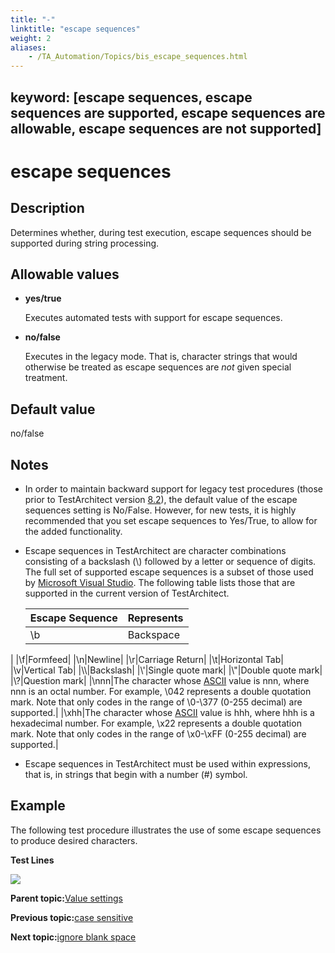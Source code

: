 ```yaml
--- 
title: "-"
linktitle: "escape sequences"
weight: 2
aliases: 
    - /TA_Automation/Topics/bis_escape_sequences.html
---
```

keyword: [escape sequences, escape sequences are supported, escape sequences are allowable, escape sequences are not supported]
---

# escape sequences

## Description

Determines whether, during test execution, escape sequences should be supported during string processing.

## Allowable values

-   **yes/true**

    Executes automated tests with support for escape sequences.

-   **no/false**

    Executes in the legacy mode. That is, character strings that would otherwise be treated as escape sequences are *not* given special treatment.


## Default value

no/false

## Notes

-   In order to maintain backward support for legacy test procedures \(those prior to TestArchitect version [8.2](/TA_ReleaseNotes/DITA_source/Whats_New_8.2.html)\), the default value of the escape sequences setting is No/False. However, for new tests, it is highly recommended that you set escape sequences to Yes/True, to allow for the added functionality.
-   Escape sequences in TestArchitect are character combinations consisting of a backslash \(\\\) followed by a letter or sequence of digits. The full set of supported escape sequences is a subset of those used by [Microsoft Visual Studio](https://msdn.microsoft.com/en-us/library/h21280bw.aspx). The following table lists those that are supported in the current version of TestArchitect.

    |Escape Sequence|Represents|
    |---------------|----------|
    |\\b|Backspace

|
    |\\f|Formfeed|
    |\\n|Newline|
    |\\r|Carriage Return|
    |\\t|Horizontal Tab|
    |\\v|Vertical Tab|
    |\\\\|Backslash|
    |\\'|Single quote mark|
    |\\"|Double quote mark|
    |\\?|Question mark|
    |\\nnn|The character whose [ASCII](http://www.asciitable.com/) value is nnn, where nnn is an octal number. For example, \\042 represents a double quotation mark. Note that only codes in the range of \\0-\\377 \(0-255 decimal\) are supported.|
    |\\xhh|The character whose [ASCII](http://www.asciitable.com/) value is hhh, where hhh is a hexadecimal number. For example, \\x22 represents a double quotation mark. Note that only codes in the range of \\x0-\\xFF \(0-255 decimal\) are supported.|

-   Escape sequences in TestArchitect must be used within expressions, that is, in strings that begin with a number \(\#\) symbol.

## Example

The following test procedure illustrates the use of some escape sequences to produce desired characters.

**Test Lines**

![](/images//Images/bis_escape_sequences_pgm.png)

**Parent topic:**[Value settings](/TA_Automation/Topics/bis_value.html)

**Previous topic:**[case sensitive](/TA_Automation/Topics/bis_case_sensitive.html)

**Next topic:**[ignore blank space](/TA_Automation/Topics/bis_ignore_blank_space.html)

